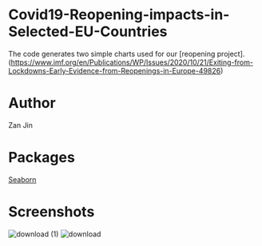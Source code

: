 # Covid19-Reopening-impacts-in-Selected-EU-Countries
The code generates two simple charts used for our [reopening project].(https://www.imf.org/en/Publications/WP/Issues/2020/10/21/Exiting-from-Lockdowns-Early-Evidence-from-Reopenings-in-Europe-49826)

# Author 
Zan Jin

# Packages
[Seaborn](https://seaborn.pydata.org/)

# Screenshots
![download (1)](https://user-images.githubusercontent.com/41856688/104369660-cb500980-54eb-11eb-914b-9352dc2a11ac.png)
![download](https://user-images.githubusercontent.com/41856688/104369674-d2771780-54eb-11eb-9be1-254ce24d93b0.png)


